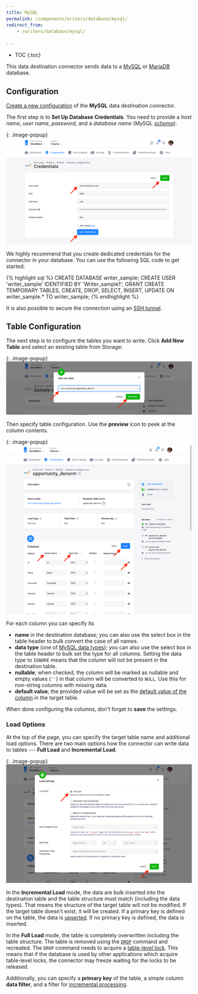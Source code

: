 ```yaml
---
title: MySQL
permalink: /components/writers/database/mysql/
redirect_from:
    - /writers/database/mysql/

---
```


* TOC
{:toc}

This data destination connector sends data to a [MySQL](https://www.mysql.com/products/) or [MariaDB](https://mariadb.org/) database.

## Configuration
[Create a new configuration](/components/#creating-component-configuration) of the **MySQL** data destination connector.

The first step is to **Set Up Database Credentials**.
You need to provide a *host name*, *user name*, *password*, and a *database name* (MySQL [*schema*](https://dev.mysql.com/doc/refman/8.0/en/glossary.html#glos_schema)).

{: .image-popup}
![Screenshot - Credentials](/components/writers/database/mysql/mysql-2.png)

We highly recommend that you create dedicated credentials for the connector in your database. You can use the following SQL code to get started:

{% highlight sql %}
CREATE DATABASE writer_sample;
CREATE USER 'writer_sample' IDENTIFIED BY 'Writer_sample1';
GRANT CREATE TEMPORARY TABLES, CREATE, DROP, SELECT, INSERT, UPDATE ON writer_sample.*
    TO writer_sample;
{% endhighlight %}

It is also possible to secure the connection using an [SSH tunnel](/components/extractors/database/#connecting-to-database).

## Table Configuration
The next step is to configure the tables you want to write. Click **Add New Table** and select an existing table from Storage:

{: .image-popup}
![Screenshot - Select Table](/components/writers/database/mysql/mysql-3.png)

Then specify table configuration. Use the **preview** icon to peek at the column contents.

{: .image-popup}
![Screenshot - Table Columns](/components/writers/database/mysql/mysql-5.png)

For each column you can specify its

- **name** in the destination database; you can also use the select box in the table header to bulk convert the case of all names.
- **data type** (one of [MySQL data types](https://dev.mysql.com/doc/refman/8.0/en/data-types.html)); you can also use the select box in the table header to bulk set the type for all columns. Setting the data type to `IGNORE` means that the column will not be present in the destination table.
- **nullable**; when checked, the column will be marked as nullable and empty values (`''`) in that column will be converted to `NULL`. Use this for non-string columns with missing data.
- **default value**; the provided value will be set as the [default value of the column](https://dev.mysql.com/doc/refman/8.0/en/data-type-defaults.html) in the target table.

When done configuring the columns, don't forget to **save** the settings.

### Load Options
At the top of the page, you can specify the target table name and additional load options. There are two main options how the connector
can write data to tables --- **Full Load** and **Incremental Load**.

{: .image-popup}
![Screenshot - Table Options](/components/writers/database/mysql/mysql-6.png)

In the **Incremental Load** mode, the data are bulk inserted into
the destination table and the table structure must match (including the data types). That means the structure of the target table
will not be modified. If the target table doesn't exist, it will be created. If a primary key is defined on the table, the
data is [upserted](https://en.wikipedia.org/wiki/Merge_(SQL)). If no primary key is defined, the data is inserted.

In the **Full Load** mode, the table is completely overwritten including the table structure. The table is removed
using the [`DROP`](https://dev.mysql.com/doc/refman/8.0/en/drop-table.html) command and recreated. The
`DROP` command needs to acquire a [table-level lock](https://dev.mysql.com/doc/refman/8.0/en/lock-tables.html).
This means that if the database is used by other applications which acquire table-level locks, the connector may
freeze waiting for the locks to be released.

Additionally, you can specify a **primary key** of the table, a simple column **data filter**, and a filter for
[incremental processing](/storage/tables/#incremental-processing).

